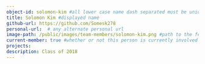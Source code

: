 ```yaml
---
object-id: solomon-kim #all lower case name dash separated must be unique
title: Solomon Kim #displayed name
github-url: https://github.com/Somesk278
personal-url:  # any alternate personal url
image-path: /public/images/team-members/solomon-kim.png #path to the featured project image all images should reside in the projects directory
current-member: true #whether or not this person is currently involved in VC++
projects:
description: Class of 2018
---
```

